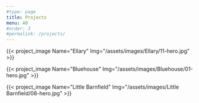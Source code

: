 ```yaml
---
#type: page
title: Projects
menu: 40
#order: 3
#permalink: /projects/
---
```


{{< project_image Name="Ellary" Img="/assets/images/Ellary/11-hero.jpg" >}}

{{< project_image Name="Bluehouse" Img="/assets/images/Bluehouse/01-hero.jpg" >}}

{{< project_image Name="Little Barnfield" Img="/assets/images/Little Barnfield/08-hero.jpg" >}}
